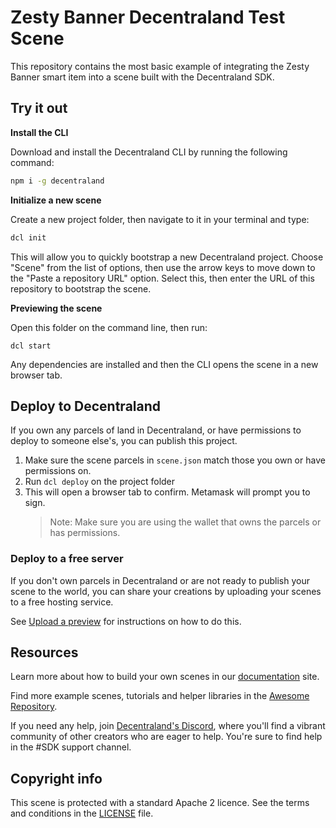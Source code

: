 # Zesty Banner Decentraland Test Scene

This repository contains the most basic example of integrating the Zesty Banner smart item into a scene built with the Decentraland SDK.

## Try it out

**Install the CLI**

Download and install the Decentraland CLI by running the following command:

```bash
npm i -g decentraland
```

**Initialize a new scene**

Create a new project folder, then navigate to it in your terminal and type:

```bash
dcl init
```

This will allow you to quickly bootstrap a new Decentraland project. Choose "Scene" from the list of options, then use the arrow keys to move down to the "Paste a repository URL" option. Select this, then enter the URL of this repository to bootstrap the scene.

**Previewing the scene**

Open this folder on the command line, then run:

```
dcl start
```

Any dependencies are installed and then the CLI opens the scene in a new browser tab.

## Deploy to Decentraland

If you own any parcels of land in Decentraland, or have permissions to deploy to someone else's, you can publish this project.

1. Make sure the scene parcels in `scene.json` match those you own or have permissions on.
2. Run `dcl deploy` on the project folder
3. This will open a browser tab to confirm. Metamask will prompt you to sign.
   > Note: Make sure you are using the wallet that owns the parcels or has permissions.

### Deploy to a free server

If you don't own parcels in Decentraland or are not ready to publish your scene to the world, you can share your creations by uploading your scenes to a free hosting service.

See [Upload a preview](https://docs.decentraland.org/development-guide/deploy-to-now/) for instructions on how to do this.

## Resources

Learn more about how to build your own scenes in our [documentation](https://docs.decentraland.org/) site.

Find more example scenes, tutorials and helper libraries in the [Awesome Repository](https://github.com/decentraland-scenes/Awesome-Repository).

If you need any help, join [Decentraland's Discord](https://dcl.gg/discord), where you'll find a vibrant community of other creators who are eager to help. You're sure to find help in the #SDK support channel.

## Copyright info

This scene is protected with a standard Apache 2 licence. See the terms and conditions in the [LICENSE](/LICENSE) file.
